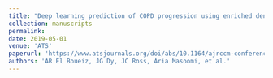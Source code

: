 ```yaml
---
title: "Deep learning prediction of COPD progression using enriched densitometry phenotypes"
collection: manuscripts
permalink: 
date: 2019-05-01
venue: 'ATS'
paperurl: 'https://www.atsjournals.org/doi/abs/10.1164/ajrccm-conference.2019.199.1_MeetingAbstracts.A4054'
authors: 'AR El Boueiz, JG Dy, JC Ross, Aria Masoomi, et al.'
---
```

